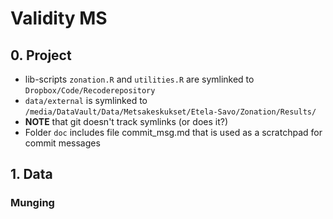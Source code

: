 # Validity MS

## 0. Project

* lib-scripts `zonation.R` and `utilities.R` are symlinked to 
`Dropbox/Code/Recoderepository`
* `data/external` is symlinked to 
`/media/DataVault/Data/Metsakeskukset/Etela-Savo/Zonation/Results/`
* **NOTE** that git doesn't track symlinks (or does it?)
* Folder `doc` includes file commit_msg.md that is used as a scratchpad for 
commit messages

## 1. Data

### Munging